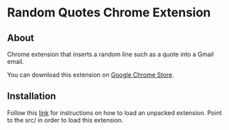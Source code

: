 Random Quotes Chrome Extension
==============================

About
-----
Chrome extension that inserts a random line such as a quote into a Gmail email.

You can download this extension on [Google Chrome Store](https://chrome.google.com/webstore/detail/random-quotes/bhoalcabjhbiahfjlmhfcjkhfcdbfake).

Installation
------------
Follow this [link](https://developer.chrome.com/extensions/getstarted#unpacked) for instructions on how to load an unpacked extension. Point to the src/ in order to load this extension. 